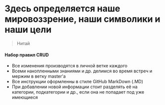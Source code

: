 # Здесь определяется наше мировоззрение, наши символики и наши цели


> Нитай

#### Набор правил CRUD
- Все изменения производятся в личной ветке каждого
- Всеми накопленными знаниями и др. делимся во время встреч и мержим в ветку master'a
- Все инструкции оформленны в стиле GitHub MarkDown (.MD)
- При добавлении новой информации стоит разделять её на категории, подкатегории и др., если она не попадает под уже имеющиеся
